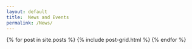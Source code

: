 ```yaml
---
layout: default
title:  News and Events
permalink: /News/
---
```


<div class="tiles">
{% for post in site.posts %}
	{% include post-grid.html %}
{% endfor %}
</div>
<!-- /.tiles -->
